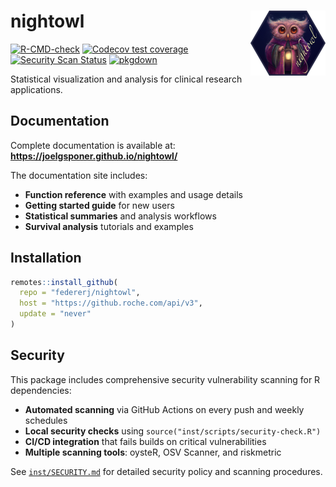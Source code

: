 # nightowl <img src="man/figures/logo.png" align="right" height="104" />

<!-- badges: start -->
[![R-CMD-check](https://github.com/joelgsponer/nightowl/actions/workflows/R-CMD-check.yaml/badge.svg)](https://github.com/joelgsponer/nightowl/actions/workflows/R-CMD-check.yaml)
[![Codecov test coverage](https://codecov.io/gh/joelgsponer/nightowl/branch/dev/graph/badge.svg)](https://app.codecov.io/gh/joelgsponer/nightowl?branch=dev)
[![Security Scan Status](https://github.com/joelgsponer/nightowl/actions/workflows/security-scan.yaml/badge.svg)](https://github.com/joelgsponer/nightowl/actions/workflows/security-scan.yaml)
[![pkgdown](https://github.com/joelgsponer/nightowl/actions/workflows/pkgdown.yml/badge.svg)](https://github.com/joelgsponer/nightowl/actions/workflows/pkgdown.yml)
<!-- badges: end -->

Statistical visualization and analysis for clinical research applications.

## Documentation

Complete documentation is available at: **https://joelgsponer.github.io/nightowl/**

The documentation site includes:
- **Function reference** with examples and usage details
- **Getting started guide** for new users
- **Statistical summaries** and analysis workflows  
- **Survival analysis** tutorials and examples

## Installation

```r
remotes::install_github(
  repo = "federerj/nightowl",
  host = "https://github.roche.com/api/v3",
  update = "never"
)
```

## Security

This package includes comprehensive security vulnerability scanning for R dependencies:

- **Automated scanning** via GitHub Actions on every push and weekly schedules
- **Local security checks** using `source("inst/scripts/security-check.R")`
- **CI/CD integration** that fails builds on critical vulnerabilities
- **Multiple scanning tools**: oysteR, OSV Scanner, and riskmetric

See [`inst/SECURITY.md`](inst/SECURITY.md) for detailed security policy and scanning procedures.
